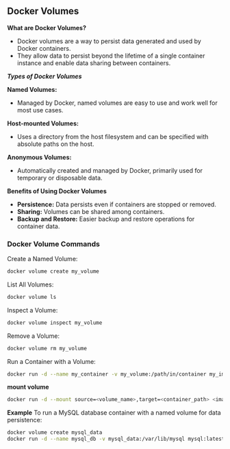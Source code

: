 ## Docker Volumes
**What are Docker Volumes?**
- Docker volumes are a way to persist data generated and used by Docker containers. 
- They allow data to persist beyond the lifetime of a single container instance and enable data sharing between containers.

***Types of Docker Volumes***

**Named Volumes:**
- Managed by Docker, named volumes are easy to use and work well for most use cases.

**Host-mounted Volumes:** 
- Uses a directory from the host filesystem and can be specified with absolute paths on the host.

**Anonymous Volumes:**
- Automatically created and managed by Docker, primarily used for temporary or disposable data.

**Benefits of Using Docker Volumes**
- **Persistence:** Data persists even if containers are stopped or removed.
- **Sharing:** Volumes can be shared among containers.
- **Backup and Restore:** Easier backup and restore operations for container data.
  
### Docker Volume Commands

Create a Named Volume:
```sh
docker volume create my_volume
```
List All Volumes:
```sh
docker volume ls
```

Inspect a Volume:

 
```sh
docker volume inspect my_volume
```
Remove a Volume:
```sh  
docker volume rm my_volume
```
Run a Container with a Volume:
```sh
docker run -d --name my_container -v my_volume:/path/in/container my_image
```
**mount volume**
```sh
docker run -d --mount source=<volume_name>,target=<container_path> <image_name>
```
**Example** 
To run a MySQL database container with a named volume for data persistence:

 ```sh
docker volume create mysql_data
docker run -d --name mysql_db -v mysql_data:/var/lib/mysql mysql:latest
```
